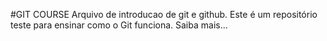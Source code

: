 #GIT COURSE
Arquivo de introducao de git e github.
Este é um repositório teste para ensinar como o Git funciona.
Saiba mais...
